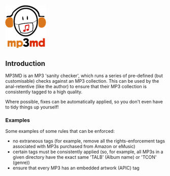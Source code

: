 # ![mp3md](resources/mp3md-sm.png)

## Introduction 

MP3MD is an MP3 'sanity checker', which runs a series of pre-defined (but customisable) checks against 
an MP3 collection. This can be used by the anal-retentive (like the author) to ensure that their MP3
collection is consistently tagged to a high quality.

Where possible, fixes can be automatically applied, so you don't even have to tidy things up yourself!

### Examples 

Some examples of some rules that can be enforced:

* no extraneous tags (for example, remove all the rights-enforcement tags associated with MP3s 
purchased from Amazon or eMusic)
* certain tags must be consistently applied (so, for example, all MP3s in a given directory 
have the exact same 'TALB' (Album name) or 'TCON' (genre))
* ensure that every MP3 has an embedded artwork (APIC) tag

